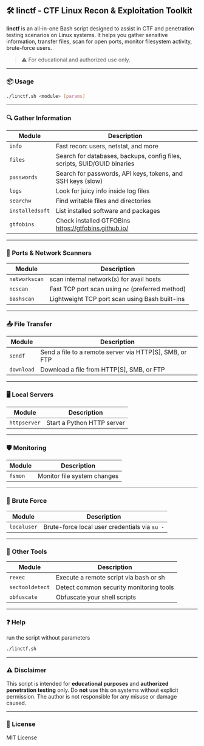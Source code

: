 ## 🛠️ linctf - CTF Linux Recon & Exploitation Toolkit

**linctf** is an all-in-one Bash script designed to assist in CTF and penetration testing scenarios on Linux systems. It helps you gather sensitive information, transfer files, scan for open ports, monitor filesystem activity, brute-force users.

> ⚠️ For educational and authorized use only.

---

### 📦 Usage

```bash
./linctf.sh <module> [params]
```

---

### 🔍 Gather Information

| Module          | Description                                                              |
|-----------------|--------------------------------------------------------------------------|
| `info`          | Fast recon: users, netstat, and more                                     |
| `files`         | Search for databases, backups, config files, scripts, SUID/GUID binaries |
| `passwords`     | Search for passwords, API keys, tokens, and SSH keys (slow)              |
| `logs`          | Look for juicy info inside log files                                     |
| `searchw`       | Find writable files and directories                                      |
| `installedsoft` | List installed software and packages                                     |
| `gtfobins`      | Check installed GTFOBins https://gtfobins.github.io/                     |

---

### 🔎 Ports & Network Scanners

| Module        | Description                                             |
|---------------|---------------------------------------------------------|
| `networkscan` | scan internal network(s) for avail hosts                |
| `ncscan`      | Fast TCP port scan using `nc` (preferred method)        |
| `bashscan`    | Lightweight TCP port scan using Bash built-ins          |

---

### 📤 File Transfer

| Module     | Description                                                   |
|------------|---------------------------------------------------------------|
| `sendf`    | Send a file to a remote server via HTTP[S], SMB, or FTP       |
| `download` | Download a file from HTTP[S], SMB, or FTP                     |

---

### 🖥️ Local Servers

| Module      | Description                |
|-------------|----------------------------|
| `httpserver`| Start a Python HTTP server |

---

### 🛡️ Monitoring

| Module  | Description                        |
|---------|------------------------------------|
| `fsmon` | Monitor file system changes        |

---

### 🔐 Brute Force

| Module     | Description                                      |
|------------|--------------------------------------------------|
| `localuser`| Brute-force local user credentials via `su -`    |

---

### 🧰 Other Tools

| Module         | Description                                    |
|----------------|------------------------------------------------|
| `rexec`        | Execute a remote script via bash or sh         |
| `sectooldetect`| Detect common security monitoring tools        |
| `obfuscate`    | Obfuscate your shell scripts                   |

---

### ❓ Help
run the script without parameters
```bash
./linctf.sh
```

---

### ⚠️ Disclaimer

This script is intended for **educational purposes** and **authorized penetration testing** only. Do **not** use this on systems without explicit permission. The author is not responsible for any misuse or damage caused.

---

### 📄 License

MIT License
